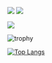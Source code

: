 ![](https://github-profile-summary-cards.vercel.app/api/cards/stats?username=suzuken0424)
![](https://github-profile-summary-cards.vercel.app/api/cards/repos-per-language?username=suzuken0424)

![](https://github-profile-summary-cards.vercel.app/api/cards/profile-details?username=suzuken0424)

![trophy](https://github-profile-trophy.vercel.app/?username=suzuken0424&column=5&margin-w=30&margin-h=15)

[![Top Langs](https://github-readme-stats.vercel.app/api/top-langs/?username=suzuken0424&theme=radical
)](https://github.com/anuraghazra/github-readme-stats)

